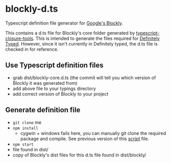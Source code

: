# blockly-d.ts
Typescript definition file generator for [Google's Blockly](https://github.com/google/blockly).

This contains a d.ts file for Blockly's core folder generated by  [typescript-closure-tools](https://github.com/fivetran/typescript-closure-tools). This is intended to generate the files required for [Definitely Typed](http://definitelytyped.org/). However, since it isn't currently in Definitely typed, the d.ts file is checked in for reference.

## Use Typescript definition files
* grab dist/blockly-core.d.ts (the commit will tell you which version of Blockly it was generated from)
* add above file to your typings directory
* add correct version of Blockly to your project

## Generate definition file
* `git clone` me
* `npm install`
    * cygwin + windows fails here, you can manually git clone the required package and compile. See previous version of this [script](npm-scripts/generate.sh) file.
* `npm start`
* file found in dist/
* copy of Blockly's dist files for this d.ts file found in dist/blockly/
